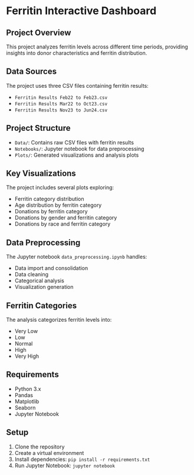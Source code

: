 # Ferritin Interactive Dashboard

## Project Overview
This project analyzes ferritin levels across different time periods, providing insights into donor characteristics and ferritin distribution.

## Data Sources
The project uses three CSV files containing ferritin results:
- `Ferritin Results Feb22 to Feb23.csv`
- `Ferritin Results Mar22 to Oct23.csv`
- `Ferritin Results Nov23 to Jun24.csv`

## Project Structure
- `Data/`: Contains raw CSV files with ferritin results
- `Notebooks/`: Jupyter notebook for data preprocessing
- `Plots/`: Generated visualizations and analysis plots

## Key Visualizations
The project includes several plots exploring:
- Ferritin category distribution
- Age distribution by ferritin category
- Donations by ferritin category
- Donations by gender and ferritin category
- Donations by race and ferritin category

## Data Preprocessing
The Jupyter notebook `data_preprocessing.ipynb` handles:
- Data import and consolidation
- Data cleaning
- Categorical analysis
- Visualization generation

## Ferritin Categories
The analysis categorizes ferritin levels into:
- Very Low
- Low
- Normal
- High
- Very High

## Requirements
- Python 3.x
- Pandas
- Matplotlib
- Seaborn
- Jupyter Notebook

## Setup
1. Clone the repository
2. Create a virtual environment
3. Install dependencies: `pip install -r requirements.txt`
4. Run Jupyter Notebook: `jupyter notebook`

